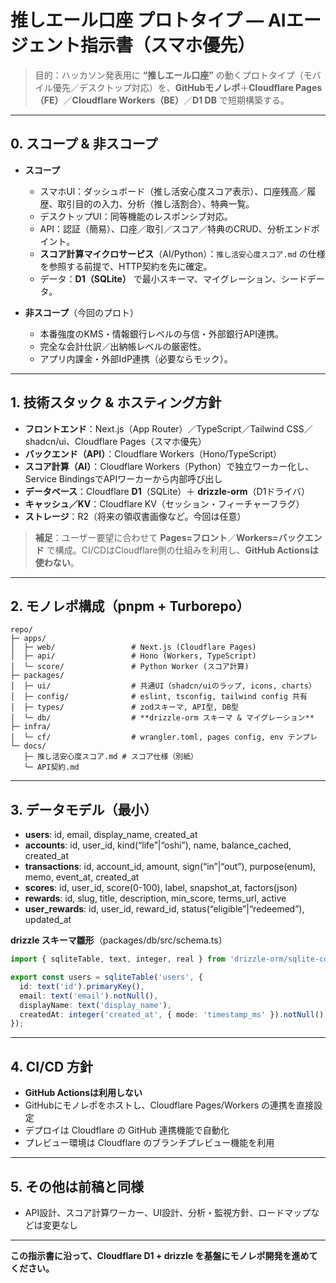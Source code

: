 # 推しエール口座 プロトタイプ — AIエージェント指示書（スマホ優先）

> 目的：ハッカソン発表用に **“推しエール口座”** の動くプロトタイプ（モバイル優先／デスクトップ対応）を、**GitHubモノレポ**＋**Cloudflare Pages（FE）**／**Cloudflare Workers（BE）**／**D1 DB** で短期構築する。

---

## 0. スコープ & 非スコープ

* **スコープ**

  * スマホUI：ダッシュボード（推し活安心度スコア表示）、口座残高／履歴、取引目的の入力、分析（推し活割合）、特典一覧。
  * デスクトップUI：同等機能のレスポンシブ対応。
  * API：認証（簡易）、口座／取引／スコア／特典のCRUD、分析エンドポイント。
  * **スコア計算マイクロサービス**（AI/Python）：`推し活安心度スコア.md` の仕様を参照する前提で、HTTP契約を先に確定。
  * データ：**D1（SQLite）** で最小スキーマ、マイグレーション、シードデータ。
* **非スコープ**（今回のプロト）

  * 本番強度のKMS・情報銀行レベルの与信・外部銀行API連携。
  * 完全な会計仕訳／出納帳レベルの厳密性。
  * アプリ内課金・外部IdP連携（必要ならモック）。

---

## 1. 技術スタック & ホスティング方針

* **フロントエンド**：Next.js（App Router）／TypeScript／Tailwind CSS／shadcn/ui、Cloudflare Pages（スマホ優先）
* **バックエンド（API）**：Cloudflare Workers（Hono/TypeScript）
* **スコア計算（AI）**：Cloudflare Workers（Python）で独立ワーカー化し、Service BindingsでAPIワーカーから内部呼び出し
* **データベース**：Cloudflare **D1**（SQLite）＋ **drizzle-orm**（D1ドライバ）
* **キャッシュ／KV**：Cloudflare KV（セッション・フィーチャーフラグ）
* **ストレージ**：R2（将来の領収書画像など。今回は任意）

> **補足**：ユーザー要望に合わせて **Pages=フロント**／**Workers=バックエンド** で構成。CI/CDはCloudflare側の仕組みを利用し、**GitHub Actionsは使わない**。

---

## 2. モノレポ構成（pnpm + Turborepo）

```text
repo/
├─ apps/
│  ├─ web/                 # Next.js (Cloudflare Pages)
│  ├─ api/                 # Hono (Workers, TypeScript)
│  └─ score/               # Python Worker (スコア計算)
├─ packages/
│  ├─ ui/                  # 共通UI（shadcn/uiのラップ, icons, charts）
│  ├─ config/              # eslint, tsconfig, tailwind config 共有
│  ├─ types/               # zodスキーマ, API型, DB型
│  └─ db/                  # **drizzle-orm スキーマ & マイグレーション**
├─ infra/
│  └─ cf/                  # wrangler.toml, pages config, env テンプレ
└─ docs/
   ├─ 推し活安心度スコア.md # スコア仕様（別紙）
   └─ API契約.md
```

---

## 3. データモデル（最小）

* **users**: id, email, display\_name, created\_at
* **accounts**: id, user\_id, kind(“life”|“oshi”), name, balance\_cached, created\_at
* **transactions**: id, account\_id, amount, sign(“in”|“out”), purpose(enum), memo, event\_at, created\_at
* **scores**: id, user\_id, score(0-100), label, snapshot\_at, factors(json)
* **rewards**: id, slug, title, description, min\_score, terms\_url, active
* **user\_rewards**: id, user\_id, reward\_id, status(“eligible”|“redeemed”), updated\_at

**drizzle スキーマ雛形**（packages/db/src/schema.ts）

```ts
import { sqliteTable, text, integer, real } from 'drizzle-orm/sqlite-core';

export const users = sqliteTable('users', {
  id: text('id').primaryKey(),
  email: text('email').notNull(),
  displayName: text('display_name'),
  createdAt: integer('created_at', { mode: 'timestamp_ms' }).notNull()
});
```

---

## 4. CI/CD 方針

* **GitHub Actionsは利用しない**
* GitHubにモノレポをホストし、Cloudflare Pages/Workers の連携を直接設定
* デプロイは Cloudflare の GitHub 連携機能で自動化
* プレビュー環境は Cloudflare のブランチプレビュー機能を利用

---

## 5. その他は前稿と同様

* API設計、スコア計算ワーカー、UI設計、分析・監視方針、ロードマップなどは変更なし

---

**この指示書に沿って、Cloudflare D1 + drizzle を基盤にモノレポ開発を進めてください。**
